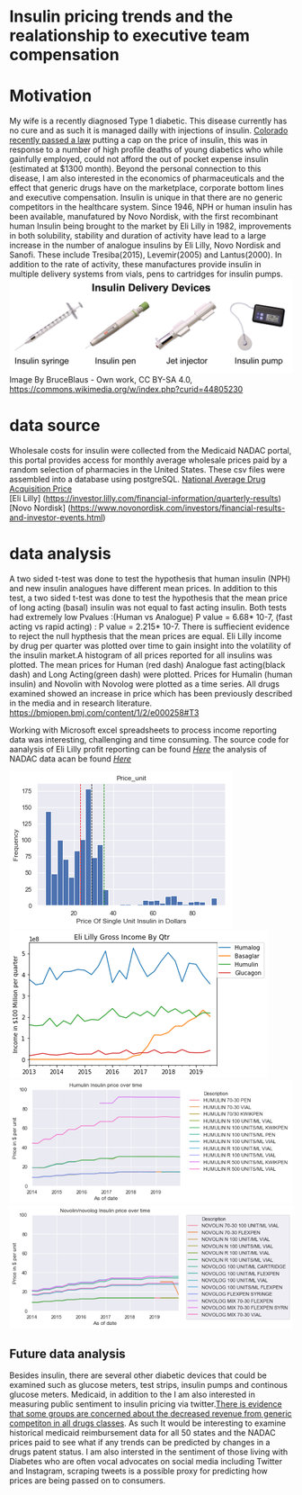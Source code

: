 # Insulin pricing trends and the realationship to executive team compensation

# Motivation
My wife is a recently diagnosed Type 1 diabetic. This disease currently has no cure and as such it is managed dailly with injections of insulin. [Colorado recently passed a law](https://leg.colorado.gov/bills/hb19-1216) putting a cap on the price of insulin, this was in response to a number of high profile deaths of young diabetics who while gainfully employed, could not afford the out of pocket expense insulin (estimated at $1300 month). Beyond the personal connection to this disease, I am also interested in the economics of pharmaceuticals and the effect that generic drugs have on the marketplace, corporate bottom lines and executive compensation. Insulin is unique in that there are no generic competitors in the healthcare system. Since 1946, NPH or human insulin has been available, manufatured by Novo Nordisk, with the first recombinant human Insulin being brought to the market by Eli Lilly in 1982, improvements in both solubility, stability and duration of activity have lead to a large increase in the number of analogue insulins by Eli Lilly, Novo Nordisk and Sanofi. These include Tresiba(2015), Levemir(2005) and Lantus(2000). In addition to the rate of activity, these manufactures provide insulin in multiple delivery systems from vials, pens to cartridges for insulin pumps. 
![Devices](https://github.com/clayton-summitt/Insulin_pricing_trends/blob/master/images/Insulin_Delivery_Devices.png)
Image By BruceBlaus - Own work, CC BY-SA 4.0, https://commons.wikimedia.org/w/index.php?curid=44805230
# data source
Wholesale costs for insulin were collected from the Medicaid NADAC portal, this portal provides access for monthly average wholesale prices paid by a random selection of pharmacies in the United States. These csv files were assembled into a database using postgreSQL. 
[National Average Drug Acquisition Price](https://data.medicaid.gov/Drug-Pricing-and-Payment/NADAC-Comparison/6gk3-9bxc)  
[Eli Lilly] (https://investor.lilly.com/financial-information/quarterly-results)  
[Novo Nordisk] (https://www.novonordisk.com/investors/financial-results-and-investor-events.html)  


# data analysis
A two sided t-test was done to test the hypothesis that human insulin (NPH) and new insulin analogues have different mean prices. In addition to this test, a two sided t-test was done to test the hypothesis that the mean price of long acting (basal) insulin was not equal to fast acting insulin. Both tests had extremely low Pvalues :(Human vs Analogue) P value = 6.68* 10-7, (fast acting vs rapid acting) : P value = 2.215* 10-7. There is suffiecient evidence to reject the null hypthesis that the mean prices are equal. Eli Lilly income by drug per quarter was plotted over time to gain insight into the volatility of the insulin market.A histogram of all prices reported for all insulins was plotted. The mean prices for Human (red dash) Analogue fast acting(black dash) and Long Acting(green dash) were plotted. Prices for Humalin (human insulin) and Novolin with Novolog were plotted as a time series.  All drugs examined showed an increase in price which has been previously described in the media and in research literature.  https://bmjopen.bmj.com/content/1/2/e000258#T3

Working with Microsoft excel spreadsheets to process income reporting data was interesting, challenging and time consuming. The source code for aanalysis of Eli Lilly profit reporting can be found [*Here*](https://github.com/clayton-summitt/Insulin_pricing_trends/blob/master/eli_lilly_profits.ipynb) the analysis of NADAC data acan be found [*Here*](https://github.com/clayton-summitt/Insulin_pricing_trends/blob/master/psql_NADAC.ipynb)









![Histogram of prices from 2014-2020](https://github.com/clayton-summitt/Insulin_pricing_trends/blob/master/images/histogram%20copy.png)
![Eli Lilly](https://github.com/clayton-summitt/Insulin_pricing_trends/blob/master/images/elililly.png)
![Humulin pricing](https://github.com/clayton-summitt/Insulin_pricing_trends/blob/master/images/humulin.png)
![Novolog and Novolin](https://github.com/clayton-summitt/Insulin_pricing_trends/blob/master/images/novol.png)
## Future data analysis
Besides insulin, there are several other diabetic devices that could be examined such as glucose meters, test strips, insulin pumps and continous glucose meters. Medicaid, in addition to the I am also interested in measuring public sentiment to insulin pricing via twitter.[There is evidence that some groups are concerned about the decreased revenue from generic competiton in all drugs classes](https://www.uspharmacist.com/article/drug-patent-expirations-and-the-patent-cliff). As such It would be interesting to examine historical medicaid reimbursement data for all 50 states and the NADAC prices paid to see what if any trends can be predicted by changes in a drugs patent status. I am also intersted in the sentiment of those living with Diabetes who are often vocal advocates on social media including Twitter and Instagram, scraping tweets is a possible proxy for predicting how prices are being passed on to consumers.
